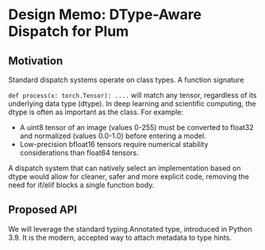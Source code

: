 # Design Memo: DType-Aware Dispatch for Plum

## Motivation

Standard dispatch systems operate on class types. A function signature

`def process(x: torch.Tensor): ....` will match any tensor, regardless of its underlying data type (dtype). In deep learning and scientific computing, the dtype is often as important as the class. For example:

* A uint8 tensor of an image (values 0-255) must be converted to float32 and normalized (values 0.0-1.0) before entering a model.
* Low-precision bfloat16 tensors require numerical stability considerations than float64 tensors.

A dispatch system that can natively select an implementation based on dtype would allow for cleaner, safer and more explicit code, removing the need for if/elif blocks a single function body.

## Proposed API

We will leverage the standard typing.Annotated type, introduced in Python 3.9. It is the modern, accepted way to attach metadata to type hints.

